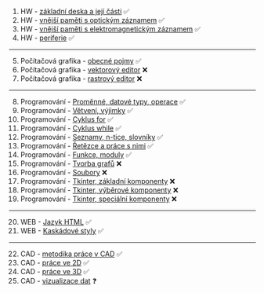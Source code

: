 1. HW - [základní deska a její části](01HW.md) ✅
2. HW - [vnější paměti s optickým záznamem](02HW.md) ✅
3. HW - [vnější paměti s elektromagnetickým záznamem](03HW.md) ✅
4. HW - [periferie](04HW.md) ✅

----

5. Počítačová grafika - [obecné pojmy](05PGF.md) ✅
6. Počítačová grafika - [vektorový editor](06PGF.md) ❌
7. Počítačová grafika - [rastrový editor](07PGF.md) ❌

----

8. Programování - [Proměnné, datové typy, operace](08PRG.md) ✅
9. Programování - [Větvení, výjimky](09PRG.md) ✅
10. Programování - [Cyklus for](10PRG.md) ✅
11. Programování - [Cyklus while](11PRG.md) ✅ 
12. Programování - [Seznamy, n-tice, slovníky](12PRG.md) ✅  
13. Programování - [Řetězce a práce s nimi](13PRG.md)  ✅
14. Programování - [Funkce, moduly](14PRG.md) ✅
15. Programování - [Tvorba grafů](15PRG.md)  ❌
16. Programování - [Soubory](16PRG.md)  ❌
17. Programování - [Tkinter, základní komponenty](17PRG.md) ❌  
18. Programování - [Tkinter, výběrové komponenty](18PRG.md)  ❌
19. Programování - [Tkinter, speciální komponenty](19PRG.md) ❌

----

20. WEB - [Jazyk HTML](20WEB.md) ✅
21. WEB - [Kaskádové styly](21WEB.md) ✅

----

22. CAD - [metodika práce v CAD](22CAD.md) ✅ 
23. CAD - [práce ve 2D](23CAD.md) ✅
24. CAD - [práce ve 3D](24CAD.md) ✅
25. CAD - [vizualizace dat](25CAD.md) ❓
